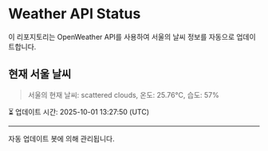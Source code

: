 
# Weather API Status

이 리포지토리는 OpenWeather API를 사용하여 서울의 날씨 정보를 자동으로 업데이트합니다.

## 현재 서울 날씨
> 서울의 현재 날씨: scattered clouds, 온도: 25.76°C, 습도: 57%

⏳ 업데이트 시간: 2025-10-01 13:27:50 (UTC)

---
자동 업데이트 봇에 의해 관리됩니다.
